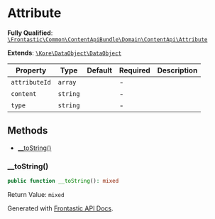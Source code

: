 #  Attribute

**Fully Qualified**: [`\Frontastic\Common\ContentApiBundle\Domain\ContentApi\Attribute`](../../../../../src/php/ContentApiBundle/Domain/ContentApi/Attribute.php)

**Extends**: [`\Kore\DataObject\DataObject`](https://github.com/kore/DataObject)

Property|Type|Default|Required|Description
--------|----|-------|--------|-----------
`attributeId` | `array` |  | - | 
`content` | `string` |  | - | 
`type` | `string` |  | - | 

## Methods

* [__toString()](#__tostring)

### __toString()

```php
public function __toString(): mixed
```

Return Value: `mixed`

Generated with [Frontastic API Docs](https://github.com/FrontasticGmbH/apidocs).
